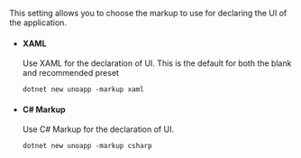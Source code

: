 This setting allows you to choose the markup to use for declaring the UI of the application.

- #### XAML

    Use XAML for the declaration of UI. This is the default for both the blank and recommended preset

    ```dotnetcli
    dotnet new unoapp -markup xaml
    ```

- #### C# Markup

    Use C# Markup for the declaration of UI.

    ```dotnetcli
    dotnet new unoapp -markup csharp
    ```

